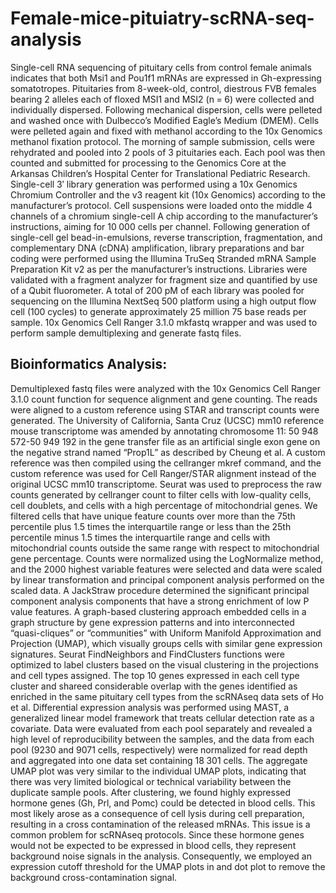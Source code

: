 # Female-mice-pituiatry-scRNA-seq-analysis
Single-cell RNA sequencing of pituitary cells from control female animals indicates that both Msi1 and Pou1f1 mRNAs are expressed in Gh-expressing somatotropes. Pituitaries from 8-week-old, control, diestrous FVB females bearing 2 alleles each of floxed MSI1 and MSI2 (n = 6) were collected and individually dispersed. Following mechanical dispersion, cells were pelleted and washed once with Dulbecco’s Modified Eagle’s Medium (DMEM). Cells were pelleted again and fixed with methanol according to the 10x Genomics methanol fixation protocol. The morning of sample submission, cells were rehydrated and pooled into 2 pools of 3 pituitaries each. Each pool was then counted and submitted for processing to the Genomics Core at the Arkansas Children’s Hospital Center for Translational Pediatric Research. Single-cell 3′ library generation was performed using a 10x Genomics Chromium Controller and the v3 reagent kit (10x Genomics) according to the manufacturer’s protocol. Cell suspensions were loaded onto the middle 4 channels of a chromium single-cell A chip according to the manufacturer’s instructions, aiming for 10 000 cells per channel. Following generation of single-cell gel bead-in-emulsions, reverse transcription, fragmentation, and complementary DNA (cDNA) amplification, library preparations and bar coding were performed using the Illumina TruSeq Stranded mRNA Sample Preparation Kit v2 as per the manufacturer’s instructions. Libraries were validated with a fragment analyzer for fragment size and quantified by use of a Qubit fluorometer. A total of 200 pM of each library was pooled for sequencing on the Illumina NextSeq 500 platform using a high output flow cell (100 cycles) to generate approximately 25 million 75 base reads per sample. 10x Genomics Cell Ranger 3.1.0 mkfastq wrapper and was used to perform sample demultiplexing and generate fastq files.

## Bioinformatics Analysis: 
Demultiplexed fastq files were analyzed with the 10x Genomics Cell Ranger 3.1.0 count function for sequence alignment and gene counting. The reads were aligned to a custom reference using STAR and transcript counts were generated. The University of California, Santa Cruz (UCSC) mm10 reference mouse transcriptome was amended by annotating chromosome 11: 50 948 572-50 949 192 in the gene transfer file as an artificial single exon gene on the negative strand named “Prop1L” as described by Cheung et al. A custom reference was then compiled using the cellranger mkref command, and the custom reference was used for Cell Ranger/STAR alignment instead of the original UCSC mm10 transcriptome. Seurat was used to preprocess the raw counts generated by cellranger count to filter cells with low-quality cells, cell doublets, and cells with a high percentage of mitochondrial genes. We filtered cells that have unique feature counts over more than the 75th percentile plus 1.5 times the interquartile range or less than the 25th percentile minus 1.5 times the interquartile range and cells with mitochondrial counts outside the same range with respect to mitochondrial gene percentage. Counts were normalized using the LogNormalize method, and the 2000 highest variable features were selected and data were scaled by linear transformation and principal component analysis performed on the scaled data. A JackStraw procedure determined the significant principal component analysis components that have a strong enrichment of low P value features. A graph-based clustering approach embedded cells in a graph structure by gene expression patterns and into interconnected “quasi-cliques” or “communities” with Uniform Manifold Approximation and Projection (UMAP), which visually groups cells with similar gene expression signatures. Seurat FindNeighbors and FindClusters functions were optimized to label clusters based on the visual clustering in the projections and cell types assigned. The top 10 genes expressed in each cell type cluster and shareed considerable overlap with the genes identified as enriched in the same pituitary cell types from the scRNAseq data sets of Ho et al. Differential expression analysis was performed using MAST, a generalized linear model framework that treats cellular detection rate as a covariate. Data were evaluated from each pool separately and revealed a high level of reproducibility between the samples, and the data from each pool (9230 and 9071 cells, respectively) were normalized for read depth and aggregated into one data set containing 18 301 cells. The aggregate UMAP plot was very similar to the individual UMAP plots, indicating that there was very limited biological or technical variability between the duplicate sample pools. After clustering, we found highly expressed hormone genes (Gh, Prl, and Pomc) could be detected in blood cells. This most likely arose as a consequence of cell lysis during cell preparation, resulting in a cross contamination of the released mRNAs. This issue is a common problem for scRNAseq protocols. Since these hormone genes would not be expected to be expressed in blood cells, they represent background noise signals in the analysis. Consequently, we employed an expression cutoff threshold for the UMAP plots in and dot plot to remove the background cross-contamination signal.
